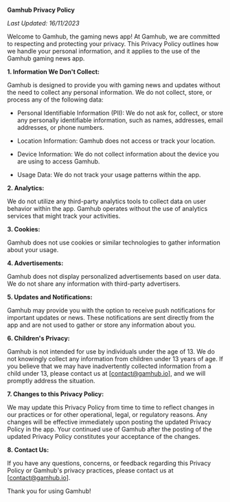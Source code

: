 **Gamhub Privacy Policy**

*Last Updated: 16/11/2023*

Welcome to Gamhub, the gaming news app! At Gamhub, we are committed to respecting and protecting your privacy. This Privacy Policy outlines how we handle your personal information, and it applies to the use of the Gamhub gaming news app.

**1. Information We Don't Collect:**

Gamhub is designed to provide you with gaming news and updates without the need to collect any personal information. We do not collect, store, or process any of the following data:

- Personal Identifiable Information (PII): We do not ask for, collect, or store any personally identifiable information, such as names, addresses, email addresses, or phone numbers.

- Location Information: Gamhub does not access or track your location.

- Device Information: We do not collect information about the device you are using to access Gamhub.

- Usage Data: We do not track your usage patterns within the app.

**2. Analytics:**

We do not utilize any third-party analytics tools to collect data on user behavior within the app. Gamhub operates without the use of analytics services that might track your activities.

**3. Cookies:**

Gamhub does not use cookies or similar technologies to gather information about your usage.

**4. Advertisements:**

Gamhub does not display personalized advertisements based on user data. We do not share any information with third-party advertisers.

**5. Updates and Notifications:**

Gamhub may provide you with the option to receive push notifications for important updates or news. These notifications are sent directly from the app and are not used to gather or store any information about you.

**6. Children's Privacy:**

Gamhub is not intended for use by individuals under the age of 13. We do not knowingly collect any information from children under 13 years of age. If you believe that we may have inadvertently collected information from a child under 13, please contact us at [contact@gamhub.io], and we will promptly address the situation.

**7. Changes to this Privacy Policy:**

We may update this Privacy Policy from time to time to reflect changes in our practices or for other operational, legal, or regulatory reasons. Any changes will be effective immediately upon posting the updated Privacy Policy in the app. Your continued use of Gamhub after the posting of the updated Privacy Policy constitutes your acceptance of the changes.

**8. Contact Us:**

If you have any questions, concerns, or feedback regarding this Privacy Policy or Gamhub's privacy practices, please contact us at [contact@gamhub.io].

Thank you for using Gamhub!
